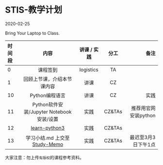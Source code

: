 # STIS-教学计划

2020-02-25

Bring Your Laptop to Class. 

| 时间段    |  内容     |  讲课 / 实践     |   分工  |   备注       |
| :---      | :----:    |   :----:    |    :----:    |       ---: |
|   0       | 课程签到     |  logistics   |     TA     |        |
|   1       |  回顾上节课，介绍本节课内容 |    讲课     |   CZ   |      |
|   10      | Python编程语言     |  讲课    |    CZ    |  实践       |   |
|   11      | Python软件安装/Jupyter Notebook安装/设置     |  实践    |    CZ&TAs    |   推荐用官网安装python     |
|   12      | [learn-python3](https://github.com/saturn-lab/Learn-Python3) | 实践       |  CZ&TAs|  |
|   13      | 学习小结.md 上交至[Study-Memo](../../Study-Memo)   |  实践    |     CZ&TAs     |   最迟至3月3日下午1点      |




大家注意：勿上传``有版权``的课程参考资料。


